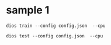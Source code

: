 # sample 1

```
dios train --config config.json  --cpu
```
```
dios test --config config.json  --cpu
```
